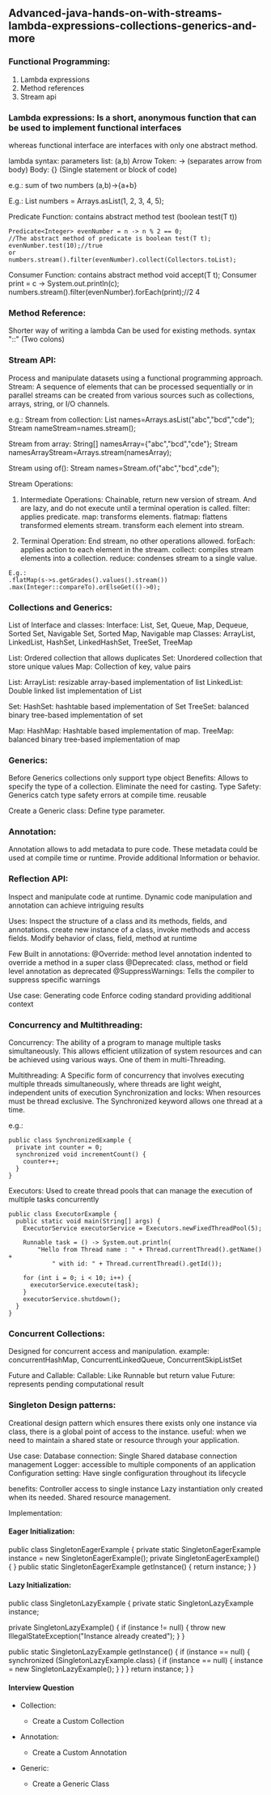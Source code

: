 ## Advanced-java-hands-on-with-streams-lambda-expressions-collections-generics-and-more

### Functional Programming:
1. Lambda expressions
2. Method references
3. Stream api

### Lambda expressions: Is a short, anonymous function that can be used to implement functional interfaces
whereas functional interface are interfaces with only one abstract method.

lambda syntax:
parameters list: (a,b)
Arrow Token: -> (separates arrow from body)
Body: {} (Single statement or block of code)

e.g.: sum of two numbers
(a,b)->{a+b}

E.g.: List<Integer> numbers = Arrays.asList(1, 2, 3, 4, 5);

Predicate Function: contains abstract method test (boolean test(T t))
``` e.g.: 
Predicate<Integer> evenNumber = n -> n % 2 == 0;
//The abstract method of predicate is boolean test(T t);
evenNumber.test(10);//true
or
numbers.stream().filter(evenNumber).collect(Collectors.toList);
```
Consumer Function: contains abstract method void accept(T t);
Consumer print = c -> System.out.println(c);
numbers.stream().filter(evenNumber).forEach(print);//2 4

### Method Reference:
Shorter way of writing a lambda
Can be used for existing methods.
syntax "::" (Two colons)

### Stream API:
Process and manipulate datasets using a functional programming approach.
Stream: A sequence of elements that can be processed sequentially or in parallel
streams can be created from various sources such as collections, arrays, string, or I/O channels.

e.g.:
Stream from collection:
List<String> names=Arrays.asList("abc","bcd","cde");
Stream<String> nameStream=names.stream();

Stream from array:
String[] namesArray={"abc","bcd","cde"};
Stream<String> namesArrayStream=Arrays.stream(namesArray);

Stream using of():
Stream<String> names=Stream.of("abc","bcd",cde");

Stream Operations:
1. Intermediate Operations: Chainable, return new version of stream. And are lazy, and do not execute until a terminal operation is called.
filter: applies predicate.
map: transforms elements.
flatmap: flattens transformed elements stream. transform each element into stream.

2. Terminal Operation: End stream, no other operations allowed.
forEach: applies action to each element in the stream.
collect: compiles stream elements into a collection.
reduce: condenses stream to a single value.

```
E.g.:
.flatMap(s->s.getGrades().values().stream())
.max(Integer::compareTo).orElseGet(()->0);
```

### Collections and Generics:
List of Interface and classes:
Interface: List, Set, Queue, Map, Dequeue, Sorted Set, Navigable Set, Sorted Map, Navigable map
Classes: ArrayList, LinkedList, HashSet, LinkedHashSet, TreeSet, TreeMap

List: Ordered collection that allows duplicates
Set: Unordered collection that store unique values
Map: Collection of key, value pairs

List:
ArrayList: resizable array-based implementation of list
LinkedList: Double linked list implementation of List

Set:
HashSet: hashtable based implementation of Set
TreeSet: balanced binary tree-based implementation of set

Map:
HashMap: Hashtable based implementation of map.
TreeMap: balanced binary tree-based implementation of map




### Generics:
Before Generics collections only support type object
Benefits:
Allows to specify the type of a collection.
Eliminate the need for casting.
Type Safety: Generics catch type safety errors at compile time.
reusable

Create a Generic class:
Define type parameter.

### Annotation:
Annotation allows to add metadata to pure code.
These metadata could be used at compile time or runtime.
Provide additional Information or behavior.


### Reflection API:
Inspect and manipulate code at runtime.
Dynamic code manipulation and annotation can achieve intriguing results

Uses:
Inspect the structure of a class and its methods, fields, and annotations.
create new instance of a class, invoke methods and access fields.
Modify behavior of class, field, method at runtime

Few Built in annotations:
@Override: method level annotation indented to override a method in a super class
@Deprecated: class, method or field level annotation as deprecated
@SuppressWarnings: Tells the compiler to suppress specific warnings

Use case:
Generating code
Enforce coding standard
providing additional context

### Concurrency and Multithreading:
Concurrency: The ability of a program to manage multiple tasks simultaneously.
This allows efficient utilization of system resources and can be achieved using various ways. One of them in multi-Threading.

Multithreading: A Specific form of concurrency that involves executing multiple threads simultaneously, where threads are light weight, independent units of execution
Synchronization and locks: When resources must be thread exclusive.
The Synchronized keyword allows one thread at a time.

e.g.:
```
public class SynchronizedExample {
  private int counter = 0;
  synchronized void incrementCount() {
    counter++;
  }
}
```
Executors: Used to create thread pools that can manage the execution of multiple tasks concurrently
```
public class ExecutorExample {
  public static void main(String[] args) {
    ExecutorService executorService = Executors.newFixedThreadPool(5);

    Runnable task = () -> System.out.println(
        "Hello from Thread name : " + Thread.currentThread().getName() +
            " with id: " + Thread.currentThread().getId());

    for (int i = 0; i < 10; i++) {
      executorService.execute(task);
    }
    executorService.shutdown();
  }
}
```
### Concurrent Collections:
Designed for concurrent access and manipulation.
example: concurrentHashMap, ConcurrentLinkedQueue, ConcurrentSkipListSet

Future and Callable:
Callable: Like Runnable but return value
Future: represents pending computational result

### Singleton Design patterns: 
Creational design pattern which ensures there exists only one instance
via class, there is a global point of access to the instance.
useful: when we need to maintain a shared state or resource through your application.

Use case:
Database connection: Single Shared database connection management
Logger: accessible to multiple components of an application
Configuration setting: Have single configuration throughout its lifecycle

benefits:
Controller access to single instance
Lazy instantiation only created when its needed.
Shared resource management.

Implementation:
#### Eager Initialization:
public class SingletonEagerExample {
  private static SingletonEagerExample instance = new SingletonEagerExample();
  private SingletonEagerExample() {
  }
  public static SingletonEagerExample getInstance() {
    return instance;
  }
}
#### Lazy Initialization:
public class SingletonLazyExample {
  private static SingletonLazyExample instance;

  private SingletonLazyExample() {
    if (instance != null) {
      throw new IllegalStateException("Instance already created");
    }
  }

  public static SingletonLazyExample getInstance() {
    if (instance == null) {
      synchronized (SingletonLazyExample.class) {
        if (instance == null) {
          instance = new SingletonLazyExample();
        }
      }
    }
    return instance;
  }
}



#### Interview Question
- Collection:
	- Create a Custom Collection

- Annotation:
	- Create a Custom Annotation

- Generic:
	- Create a Generic Class
